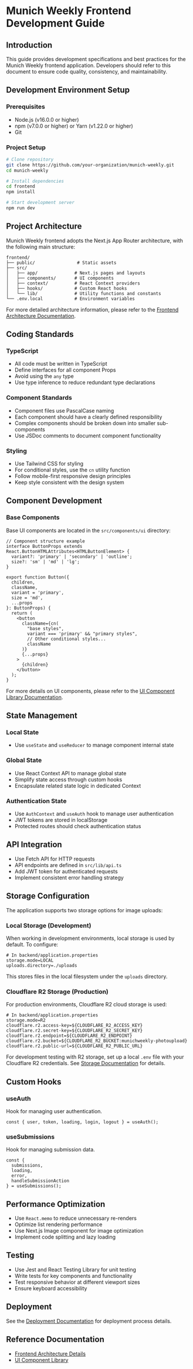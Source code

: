 # Munich Weekly Frontend Development Guide

## Introduction

This guide provides development specifications and best practices for the Munich Weekly frontend application. Developers should refer to this document to ensure code quality, consistency, and maintainability.

## Development Environment Setup

### Prerequisites

- Node.js (v16.0.0 or higher)
- npm (v7.0.0 or higher) or Yarn (v1.22.0 or higher)
- Git

### Project Setup

```bash
# Clone repository
git clone https://github.com/your-organization/munich-weekly.git
cd munich-weekly

# Install dependencies
cd frontend
npm install

# Start development server
npm run dev
```

## Project Architecture

Munich Weekly frontend adopts the Next.js App Router architecture, with the following main structure:

```
frontend/
├── public/                # Static assets
├── src/
│   ├── app/              # Next.js pages and layouts
│   ├── components/       # UI components
│   ├── context/          # React Context providers
│   ├── hooks/            # Custom React hooks
│   └── lib/              # Utility functions and constants
└── .env.local            # Environment variables
```

For more detailed architecture information, please refer to the [Frontend Architecture Documentation](./frontend-architecture.md).

## Coding Standards

### TypeScript

- All code must be written in TypeScript
- Define interfaces for all component Props
- Avoid using the `any` type
- Use type inference to reduce redundant type declarations

### Component Standards

- Component files use PascalCase naming
- Each component should have a clearly defined responsibility
- Complex components should be broken down into smaller sub-components
- Use JSDoc comments to document component functionality

### Styling

- Use Tailwind CSS for styling
- For conditional styles, use the `cn` utility function
- Follow mobile-first responsive design principles
- Keep style consistent with the design system

## Component Development

### Base Components

Base UI components are located in the `src/components/ui` directory:

```tsx
// Component structure example
interface ButtonProps extends React.ButtonHTMLAttributes<HTMLButtonElement> {
  variant?: 'primary' | 'secondary' | 'outline';
  size?: 'sm' | 'md' | 'lg';
}

export function Button({
  children,
  className,
  variant = 'primary',
  size = 'md',
  ...props
}: ButtonProps) {
  return (
    <button
      className={cn(
        "base styles",
        variant === 'primary' && "primary styles",
        // Other conditional styles...
        className
      )}
      {...props}
    >
      {children}
    </button>
  );
}
```

For more details on UI components, please refer to the [UI Component Library Documentation](./ui-components.md).

## State Management

### Local State

- Use `useState` and `useReducer` to manage component internal state

### Global State

- Use React Context API to manage global state
- Simplify state access through custom hooks
- Encapsulate related state logic in dedicated Context

### Authentication State

- Use `AuthContext` and `useAuth` hook to manage user authentication
- JWT tokens are stored in localStorage
- Protected routes should check authentication status

## API Integration

- Use Fetch API for HTTP requests
- API endpoints are defined in `src/lib/api.ts`
- Add JWT token for authenticated requests
- Implement consistent error handling strategy

## Storage Configuration

The application supports two storage options for image uploads:

### Local Storage (Development)

When working in development environments, local storage is used by default. To configure:

```
# In backend/application.properties
storage.mode=LOCAL
uploads.directory=./uploads
```

This stores files in the local filesystem under the `uploads` directory.

### Cloudflare R2 Storage (Production)

For production environments, Cloudflare R2 cloud storage is used:

```
# In backend/application.properties
storage.mode=R2
cloudflare.r2.access-key=${CLOUDFLARE_R2_ACCESS_KEY}
cloudflare.r2.secret-key=${CLOUDFLARE_R2_SECRET_KEY}
cloudflare.r2.endpoint=${CLOUDFLARE_R2_ENDPOINT}
cloudflare.r2.bucket=${CLOUDFLARE_R2_BUCKET:munichweekly-photoupload}
cloudflare.r2.public-url=${CLOUDFLARE_R2_PUBLIC_URL}
```

For development testing with R2 storage, set up a local `.env` file with your Cloudflare R2 credentials. See [Storage Documentation](./storage.md) for details.

## Custom Hooks

### useAuth

Hook for managing user authentication.

```tsx
const { user, token, loading, login, logout } = useAuth();
```

### useSubmissions

Hook for managing submission data.

```tsx
const { 
  submissions, 
  loading, 
  error,
  handleSubmissionAction 
} = useSubmissions();
```

## Performance Optimization

- Use `React.memo` to reduce unnecessary re-renders
- Optimize list rendering performance
- Use Next.js Image component for image optimization
- Implement code splitting and lazy loading

## Testing

- Use Jest and React Testing Library for unit testing
- Write tests for key components and functionality
- Test responsive behavior at different viewport sizes
- Ensure keyboard accessibility

## Deployment

See the [Deployment Documentation](./deployment.md) for deployment process details.

## Reference Documentation

- [Frontend Architecture Details](./frontend-architecture.md)
- [UI Component Library](./ui-components.md)
